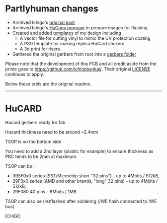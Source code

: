 # Partlyhuman changes

* Archived Ichigo's [original post](original-post/)
* Archived Ichigo's [HuConv program](HuCONV_v1.5/) to prepare images for flashing
* Created and added [templates](prints/) of my design including
	* A vector file for cutting vinyl to mimic the UV protection coating
	* A PSD template for making replica HuCard stickers
	* A 3d print for risers
* Gathered the original gerbers from root into a [gerbers folder](gerbers/)

Please note that the development of this PCB and all credit aside from the prints goes to https://github.com/ichigobankai/. Their original [LICENSE](LICENSE) continues to apply.

Below these edits are the original readme.

---

# HuCARD
Hucard gerbers ready for fab.

Hucard thickness need to be around ~2.4mm

TSOP is on the bottom side

You need to add a 2nd layer (plastic for example) to ensure thickness as PBC tends to be 2mm at maximum.

TSOP can be :
- 39SF0x0 series (SST/Microchip short "32 pins") - up to 4Mbits / 512kB, 
- 29F0x0 series (AMD and other brands, "long" 32 pins) - up to 4Mbits / 512kB,
- 29F080 40 pins - 8Mbits / 1MB

TSOP can also be (re)flashed after soldering (/WE flash connected to /WE bus)

ICHIGO
